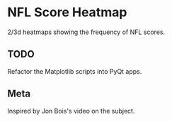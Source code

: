 # NFL Score Heatmap

2/3d heatmaps showing the frequency of NFL scores.

## TODO

Refactor the Matplotlib scripts into PyQt apps.

## Meta

Inspired by Jon Bois's video on the subject.

